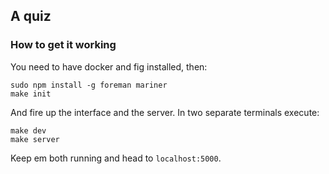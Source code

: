 ## A quiz

### How to get it working

You need to have docker and fig installed, then:

    sudo npm install -g foreman mariner
    make init

And fire up the interface and the server. In two separate terminals
execute:

    make dev
    make server

Keep em both running and head to `localhost:5000`.
